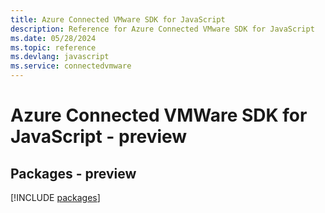 ```yaml
---
title: Azure Connected VMware SDK for JavaScript
description: Reference for Azure Connected VMware SDK for JavaScript
ms.date: 05/28/2024
ms.topic: reference
ms.devlang: javascript
ms.service: connectedvmware
---
```

# Azure Connected VMWare SDK for JavaScript - preview
## Packages - preview
[!INCLUDE [packages](connected-vmware-index.md)]